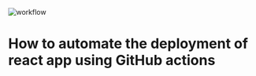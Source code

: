 ![workflow](https://github.com/zablon-oigo/deploy-reactapp-using-github-actions/actions/workflows/action.yml/badge.svg)
# How to automate the deployment of react app using GitHub actions
